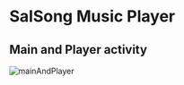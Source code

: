 # SalSong Music Player
## Main and Player activity
![mainAndPlayer](https://user-images.githubusercontent.com/108394058/216419447-8e012be4-59a3-432b-a1b4-a04ca0dfc601.jpg)

